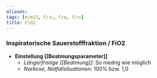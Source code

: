```yaml
---
aliases: 
tags: [m/m13, f/🫁, f/⚙️, f/💤]
title: FiO2
---
```

### Inspiratorische Sauerstofffraktion / FiO2
- **Einstellung [[Beatmungsparameter]]**
	- *Längerfristige [[Beatmung]]:* So niedrig wie möglich
	- *Narkose, Notfallsituationen:* 100% bzw. 1,0